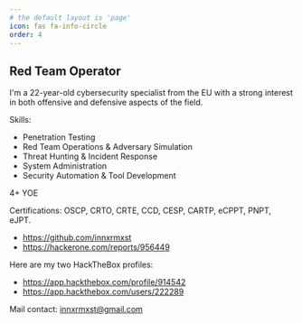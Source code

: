 ```yaml
---
# the default layout is 'page'
icon: fas fa-info-circle
order: 4
---
```


## Red Team Operator

I'm a 22-year-old cybersecurity specialist from the EU with a strong interest in both offensive and defensive aspects of the field.

Skills:
- Penetration Testing
- Red Team Operations & Adversary Simulation
- Threat Hunting & Incident Response
- System Administration
- Security Automation & Tool Development

4+ YOE

Certifications: OSCP, CRTO, CRTE, CCD, CESP, CARTP, eCPPT, PNPT, eJPT.

- https://github.com/innxrmxst
- https://hackerone.com/reports/956449

Here are my two HackTheBox profiles:

- https://app.hackthebox.com/profile/914542
- https://app.hackthebox.com/users/222289

Mail contact: innxrmxst@gmail.com

